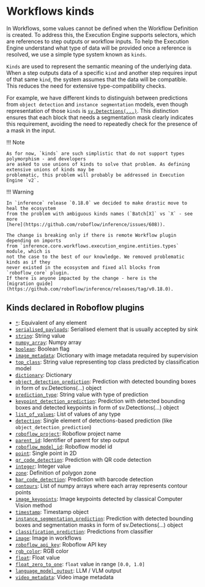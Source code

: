 # Workflows kinds

In Workflows, some values cannot be defined when the Workflow Definition is created. To address this, the Execution 
Engine supports selectors, which are references to step outputs or workflow inputs. To help the Execution Engine 
understand what type of data will be provided once a reference is resolved, we use a simple type system known as 
`kinds`.

`Kinds` are used to represent the semantic meaning of the underlying data. When a step outputs data of a specific 
`kind` and another step requires input of that same `kind`, the system assumes that the data will be compatible. 
This reduces the need for extensive type-compatibility checks.

For example, we have different kinds to distinguish between predictions from `object detection` and 
`instance segmentation` models, even though representation of those `kinds` is
[`sv.Detections(...)`](https://supervision.roboflow.com/latest/detection/core/). This distinction ensures that each 
block that needs a segmentation mask clearly indicates this requirement, avoiding the need to repeatedly check 
for the presence of a mask in the input.

!!! Note

    As for now, `kinds` are such simplistic that do not support types polymorphism - and developers
    are asked to use unions of kinds to solve that problem. As defining extensive unions of kinds may be 
    problematic, this problem will probably be addressed in Execution Engine `v2`.

!!! Warning

    In `inference` release `0.18.0` we decided to make drastic move to heal the ecosystem 
    from the problem with ambiguous kinds names (`Batch[X]` vs `X` - see more 
    [here](https://github.com/roboflow/inference/issues/608)). 

    The change is breaking only if there is remote Workflow plugin depending on imports
    from `inference.core.workflows.execution_engine.entities.types` module, which is
    not the case to the best of our knowledge. We removed problematic kinds as if they
    never existed in the ecosystem and fixed all blocks from `roboflow_core` plugin.
    If there is anyone impacted by the change - here is the 
    [migration guide](https://github.com/roboflow/inference/releases/tag/v0.18.0).
 

## Kinds declared in Roboflow plugins
<!--- AUTOGENERATED_KINDS_LIST -->
* [`*`](/workflows/kinds/*): Equivalent of any element
* [`serialised_payloads`](/workflows/kinds/serialised_payloads): Serialised element that is usually accepted by sink
* [`string`](/workflows/kinds/string): String value
* [`numpy_array`](/workflows/kinds/numpy_array): Numpy array
* [`boolean`](/workflows/kinds/boolean): Boolean flag
* [`image_metadata`](/workflows/kinds/image_metadata): Dictionary with image metadata required by supervision
* [`top_class`](/workflows/kinds/top_class): String value representing top class predicted by classification model
* [`dictionary`](/workflows/kinds/dictionary): Dictionary
* [`object_detection_prediction`](/workflows/kinds/object_detection_prediction): Prediction with detected bounding boxes in form of sv.Detections(...) object
* [`prediction_type`](/workflows/kinds/prediction_type): String value with type of prediction
* [`keypoint_detection_prediction`](/workflows/kinds/keypoint_detection_prediction): Prediction with detected bounding boxes and detected keypoints in form of sv.Detections(...) object
* [`list_of_values`](/workflows/kinds/list_of_values): List of values of any type
* [`detection`](/workflows/kinds/detection): Single element of detections-based prediction (like `object_detection_prediction`)
* [`roboflow_project`](/workflows/kinds/roboflow_project): Roboflow project name
* [`parent_id`](/workflows/kinds/parent_id): Identifier of parent for step output
* [`roboflow_model_id`](/workflows/kinds/roboflow_model_id): Roboflow model id
* [`point`](/workflows/kinds/point): Single point in 2D
* [`qr_code_detection`](/workflows/kinds/qr_code_detection): Prediction with QR code detection
* [`integer`](/workflows/kinds/integer): Integer value
* [`zone`](/workflows/kinds/zone): Definition of polygon zone
* [`bar_code_detection`](/workflows/kinds/bar_code_detection): Prediction with barcode detection
* [`contours`](/workflows/kinds/contours): List of numpy arrays where each array represents contour points
* [`image_keypoints`](/workflows/kinds/image_keypoints): Image keypoints detected by classical Computer Vision method
* [`timestamp`](/workflows/kinds/timestamp): Timestamp object
* [`instance_segmentation_prediction`](/workflows/kinds/instance_segmentation_prediction): Prediction with detected bounding boxes and segmentation masks in form of sv.Detections(...) object
* [`classification_prediction`](/workflows/kinds/classification_prediction): Predictions from classifier
* [`image`](/workflows/kinds/image): Image in workflows
* [`roboflow_api_key`](/workflows/kinds/roboflow_api_key): Roboflow API key
* [`rgb_color`](/workflows/kinds/rgb_color): RGB color
* [`float`](/workflows/kinds/float): Float value
* [`float_zero_to_one`](/workflows/kinds/float_zero_to_one): `float` value in range `[0.0, 1.0]`
* [`language_model_output`](/workflows/kinds/language_model_output): LLM / VLM output
* [`video_metadata`](/workflows/kinds/video_metadata): Video image metadata
<!--- AUTOGENERATED_KINDS_LIST -->
